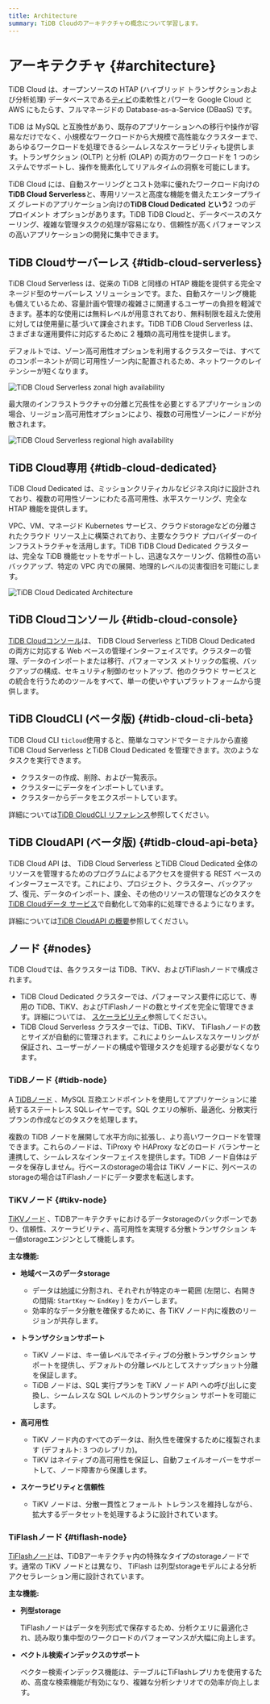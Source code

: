 ```yaml
---
title: Architecture
summary: TiDB Cloudのアーキテクチャの概念について学習します。
---
```


# アーキテクチャ {#architecture}

TiDB Cloud は、オープンソースの HTAP (ハイブリッド トランザクションおよび分析処理) データベースである[ティビ](https://docs.pingcap.com/tidb/stable/overview)の柔軟性とパワーを Google Cloud と AWS にもたらす、フルマネージドの Database-as-a-Service (DBaaS) です。

TiDB は MySQL と互換性があり、既存のアプリケーションへの移行や操作が容易なだけでなく、小規模なワークロードから大規模で高性能なクラスターまで、あらゆるワークロードを処理できるシームレスなスケーラビリティも提供します。トランザクション (OLTP) と分析 (OLAP) の両方のワークロードを 1 つのシステムでサポートし、操作を簡素化してリアルタイムの洞察を可能にします。

TiDB Cloud には、自動スケーリングとコスト効率に優れたワークロード向けの**TiDB Cloud** **Serverless**と、専用リソースと高度な機能を備えたエンタープライズ グレードのアプリケーション向けの**TiDB Cloud Dedicated という**2 つのデプロイメント オプションがあります。TiDB TiDB Cloudと、データベースのスケーリング、複雑な管理タスクの処理が容易になり、信頼性が高くパフォーマンスの高いアプリケーションの開発に集中できます。

## TiDB Cloudサーバーレス {#tidb-cloud-serverless}

TiDB Cloud Serverless は、従来の TiDB と同様の HTAP 機能を提供する完全マネージド型のサーバーレス ソリューションです。また、自動スケーリング機能も備えているため、容量計画や管理の複雑さに関連するユーザーの負担を軽減できます。基本的な使用には無料レベルが用意されており、無料制限を超えた使用に対しては使用量に基づいて課金されます。TiDB TiDB Cloud Serverless は、さまざまな運用要件に対応するために 2 種類の高可用性を提供します。

デフォルトでは、ゾーン高可用性オプションを利用するクラスターでは、すべてのコンポーネントが同じ可用性ゾーン内に配置されるため、ネットワークのレイテンシーが短くなります。

![TiDB Cloud Serverless zonal high availability](/media/tidb-cloud/serverless-zonal-high-avaliability-aws.png)

最大限のインフラストラクチャの分離と冗長性を必要とするアプリケーションの場合、リージョン高可用性オプションにより、複数の可用性ゾーンにノードが分散されます。

![TiDB Cloud Serverless regional high availability](/media/tidb-cloud/serverless-regional-high-avaliability-aws.png)

## TiDB Cloud専用 {#tidb-cloud-dedicated}

TiDB Cloud Dedicated は、ミッションクリティカルなビジネス向けに設計されており、複数の可用性ゾーンにわたる高可用性、水平スケーリング、完全な HTAP 機能を提供します。

VPC、VM、マネージド Kubernetes サービス、クラウドstorageなどの分離されたクラウド リソース上に構築されており、主要なクラウド プロバイダーのインフラストラクチャを活用します。TiDB TiDB Cloud Dedicated クラスターは、完全な TiDB 機能セットをサポートし、迅速なスケーリング、信頼性の高いバックアップ、特定の VPC 内での展開、地理的レベルの災害復旧を可能にします。

![TiDB Cloud Dedicated Architecture](/media/tidb-cloud/tidb-cloud-dedicated-architecture.png)

## TiDB Cloudコンソール {#tidb-cloud-console}

[TiDB Cloudコンソール](https://tidbcloud.com/)は、 TiDB Cloud Serverless とTiDB Cloud Dedicated の両方に対応する Web ベースの管理インターフェイスです。クラスターの管理、データのインポートまたは移行、パフォーマンス メトリックの監視、バックアップの構成、セキュリティ制御のセットアップ、他のクラウド サービスとの統合を行うためのツールをすべて、単一の使いやすいプラットフォームから提供します。

## TiDB CloudCLI (ベータ版) {#tidb-cloud-cli-beta}

TiDB Cloud CLI `ticloud`使用すると、簡単なコマンドでターミナルから直接TiDB Cloud Serverless とTiDB Cloud Dedicated を管理できます。次のようなタスクを実行できます。

-   クラスターの作成、削除、および一覧表示。
-   クラスターにデータをインポートしています。
-   クラスターからデータをエクスポートしています。

詳細については[TiDB CloudCLI リファレンス](/tidb-cloud/cli-reference.md)参照してください。

## TiDB CloudAPI (ベータ版) {#tidb-cloud-api-beta}

TiDB Cloud API は、 TiDB Cloud Serverless とTiDB Cloud Dedicated 全体のリソースを管理するためのプログラムによるアクセスを提供する REST ベースのインターフェースです。これにより、プロジェクト、クラスター、バックアップ、復元、データのインポート、課金、その他のリソースの管理などのタスクを[TiDB Cloudデータ サービス](/tidb-cloud/data-service-overview.md)で自動化して効率的に処理できるようになります。

詳細については[TiDB CloudAPI の概要](/tidb-cloud/api-overview.md)参照してください。

## ノード {#nodes}

TiDB Cloudでは、各クラスターは TiDB、TiKV、およびTiFlashノードで構成されます。

-   TiDB Cloud Dedicated クラスターでは、パフォーマンス要件に応じて、専用の TiDB、TiKV、およびTiFlashノードの数とサイズを完全に管理できます。詳細については、 [スケーラビリティ](/tidb-cloud/scalability-concepts.md)参照してください。
-   TiDB Cloud Serverless クラスターでは、TiDB、TiKV、 TiFlashノードの数とサイズが自動的に管理されます。これによりシームレスなスケーリングが保証され、ユーザーがノードの構成や管理タスクを処理する必要がなくなります。

### TiDBノード {#tidb-node}

A [TiDBノード](/tidb-computing.md) 、MySQL 互換エンドポイントを使用してアプリケーションに接続するステートレス SQLレイヤーです。SQL クエリの解析、最適化、分散実行プランの作成などのタスクを処理します。

複数の TiDB ノードを展開して水平方向に拡張し、より高いワークロードを管理できます。これらのノードは、TiProxy や HAProxy などのロード バランサーと連携して、シームレスなインターフェイスを提供します。TiDB ノード自体はデータを保存しません。行ベースのstorageの場合は TiKV ノードに、列ベースのstorageの場合はTiFlashノードにデータ要求を転送します。

### TiKVノード {#tikv-node}

[TiKVノード](/tikv-overview.md) 、TiDBアーキテクチャにおけるデータstorageのバックボーンであり、信頼性、スケーラビリティ、高可用性を実現する分散トランザクション キー値storageエンジンとして機能します。

**主な機能:**

-   **地域ベースのデータstorage**

    -   データは[地域](https://docs.pingcap.com/tidb/dev/glossary#regionpeerraft-group)に分割され、それぞれが特定のキー範囲 (左閉じ、右開きの間隔: `StartKey` ～ `EndKey` ) をカバーします。
    -   効率的なデータ分散を確保するために、各 TiKV ノード内に複数のリージョンが共存します。

-   **トランザクションサポート**

    -   TiKV ノードは、キー値レベルでネイティブの分散トランザクション サポートを提供し、デフォルトの分離レベルとしてスナップショット分離を保証します。
    -   TiDB ノードは、SQL 実行プランを TiKV ノード API への呼び出しに変換し、シームレスな SQL レベルのトランザクション サポートを可能にします。

-   **高可用性**

    -   TiKV ノード内のすべてのデータは、耐久性を確保するために複製されます (デフォルト: 3 つのレプリカ)。
    -   TiKV はネイティブの高可用性を保証し、自動フェイルオーバーをサポートして、ノード障害から保護します。

-   **スケーラビリティと信頼性**

    -   TiKV ノードは、分散一貫性とフォールト トレランスを維持しながら、拡大するデータセットを処理するように設計されています。

### TiFlashノード {#tiflash-node}

[TiFlashノード](/tiflash/tiflash-overview.md)は、TiDBアーキテクチャ内の特殊なタイプのstorageノードです。通常の TiKV ノードとは異なり、 TiFlash は列型storageモデルによる分析アクセラレーション用に設計されています。

**主な機能:**

-   **列型storage**

    TiFlashノードはデータを列形式で保存するため、分析クエリに最適化され、読み取り集中型のワークロードのパフォーマンスが大幅に向上します。

-   **ベクトル検索インデックスのサポート**

    ベクター検索インデックス機能は、テーブルにTiFlashレプリカを使用するため、高度な検索機能が有効になり、複雑な分析シナリオでの効率が向上します。
